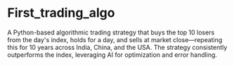 # First_trading_algo
A Python-based algorithmic trading strategy that buys the top 10 losers from the day's index, holds for a day, and sells at market close—repeating this for 10 years across India, China, and the USA. The strategy consistently outperforms the index, leveraging AI for optimization and error handling.

